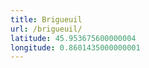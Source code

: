 ```yaml
---
title: Brigueuil
url: /brigueuil/
latitude: 45.953675600000004
longitude: 0.8601435000000001
---
```

